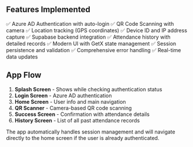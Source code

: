 ## Features Implemented

✅ Azure AD Authentication with auto-login
✅ QR Code Scanning with camera
✅ Location tracking (GPS coordinates)
✅ Device ID and IP address capture
✅ Supabase backend integration
✅ Attendance history with detailed records
✅ Modern UI with GetX state management
✅ Session persistence and validation
✅ Comprehensive error handling
✅ Real-time data updates

## App Flow

1. **Splash Screen** - Shows while checking authentication status
2. **Login Screen** - Azure AD authentication
3. **Home Screen** - User info and main navigation
4. **QR Scanner** - Camera-based QR code scanning
5. **Success Screen** - Confirmation with attendance details
6. **History Screen** - List of all past attendance records

The app automatically handles session management and will navigate directly to the home screen if the user is already authenticated.